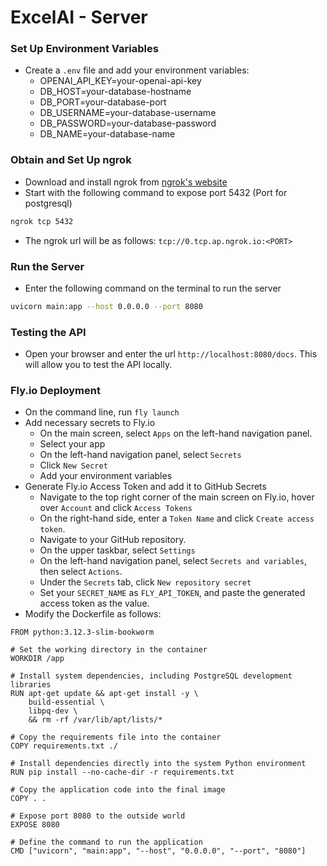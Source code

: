 # ExcelAI - Server 

### Set Up Environment Variables 
- Create a `.env` file and add your environment variables:
  - OPENAI_API_KEY=your-openai-api-key
  - DB_HOST=your-database-hostname
  - DB_PORT=your-database-port
  - DB_USERNAME=your-database-username
  - DB_PASSWORD=your-database-password 
  - DB_NAME=your-database-name 

### Obtain and Set Up ngrok 
- Download and install ngrok from [ngrok's website](https://ngrok.com/download) 
- Start with the following command to expose port 5432 (Port for postgresql)
```bash
ngrok tcp 5432
```
- The ngrok url will be as follows: `tcp://0.tcp.ap.ngrok.io:<PORT>`

### Run the Server 
- Enter the following command on the terminal to run the server 
```bash
uvicorn main:app --host 0.0.0.0 --port 8080
```

### Testing the API 
- Open your browser and enter the url `http://localhost:8080/docs`. This will allow you to test the API locally. 
### Fly.io Deployment
- On the command line, run `fly launch`
- Add necessary secrets to Fly.io 
  - On the main screen, select `Apps` on the left-hand navigation panel.
  - Select your app 
  - On the left-hand navigation panel, select `Secrets` 
  - Click `New Secret`
  - Add your environment variables 
- Generate Fly.io Access Token and add it to GitHub Secrets
  - Navigate to the top right corner of the main screen on Fly.io, hover over `Account` and click `Access Tokens`
  - On the right-hand side, enter a `Token Name` and click `Create access token`. 
  - Navigate to your GitHub repository. 
  - On the upper taskbar, select `Settings`
  - On the left-hand navigation panel, select `Secrets and variables`, then select `Actions`.
  - Under the `Secrets` tab, click `New repository secret`
  - Set your `SECRET_NAME` as `FLY_API_TOKEN`, and paste the generated access token as the value.
- Modify the Dockerfile as follows:
```Dockerfile# Use the official Python image as a base
FROM python:3.12.3-slim-bookworm

# Set the working directory in the container
WORKDIR /app

# Install system dependencies, including PostgreSQL development libraries
RUN apt-get update && apt-get install -y \
    build-essential \
    libpq-dev \
    && rm -rf /var/lib/apt/lists/*

# Copy the requirements file into the container
COPY requirements.txt ./

# Install dependencies directly into the system Python environment
RUN pip install --no-cache-dir -r requirements.txt

# Copy the application code into the final image
COPY . .

# Expose port 8080 to the outside world
EXPOSE 8080

# Define the command to run the application
CMD ["uvicorn", "main:app", "--host", "0.0.0.0", "--port", "8080"]
```